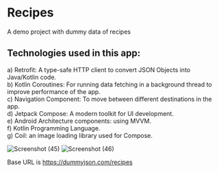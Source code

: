 # Recipes
A demo project with dummy data of recipes

## Technologies used in this app:
a) Retrofit: A type-safe HTTP client to convert JSON Objects into Java/Kotlin code. <br>
b) Kotlin Coroutines: For running data fetching in a background thread to improve performance of the app. <br>
c) Navigation Component: To move between different destinations in the app. <br>
d) Jetpack Compose: A modern toolkit for UI development. <br>
e) Android Architecture components: using MVVM. <br>
f) Kotlin Programming Language. <br>
g) Coil: an image loading library used for Compose.

![Screenshot (45)](https://github.com/user-attachments/assets/fbf55c3c-96f2-4d9a-937d-2f69da0de5cf)
![Screenshot (46)](https://github.com/user-attachments/assets/7fbafa2e-3739-40b3-a9fd-c2afe8c90013)

Base URL is https://dummyjson.com/recipes
